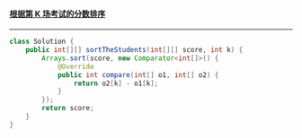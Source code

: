 #### <a href="https://leetcode.cn/problems/sort-the-students-by-their-kth-score/">根据第 K 场考试的分数排序</a>

----------------

```java
class Solution {
    public int[][] sortTheStudents(int[][] score, int k) {
        Arrays.sort(score, new Comparator<int[]>() {
            @Override
            public int compare(int[] o1, int[] o2) {
                return o2[k] - o1[k];
            }
        });
        return score;
    }
}
```

